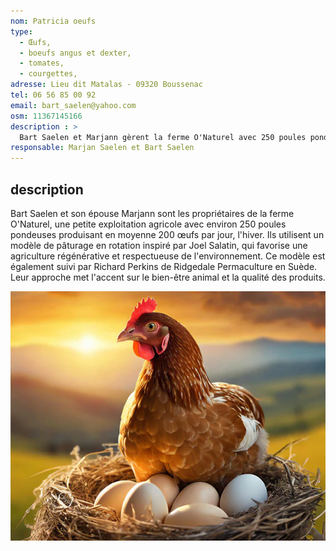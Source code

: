 ```yaml
---
nom: Patricia oeufs
type: 
  - Œufs,
  - boeufs angus et dexter,
  - tomates,
  - courgettes,   
adresse: Lieu dit Matalas - 09320 Boussenac
tel: 06 56 85 00 92
email: bart_saelen@yahoo.com
osm: 11367145166
description : >
  Bart Saelen et Marjann gèrent la ferme O'Naturel avec 250 poules pondeuses, produisant 200 œufs par jour. Leur approche suit un modèle de pâturage en rotation inspiré par Joel Salatin, favorisant une agriculture régénérative. 
responsable: Marjan Saelen et Bart Saelen
---
```


## description

Bart Saelen et son épouse Marjann sont les propriétaires de la ferme O'Naturel, une petite exploitation agricole avec environ 250 poules pondeuses produisant en moyenne 200 œufs par jour, l'hiver. Ils utilisent un modèle de pâturage en rotation inspiré par Joel Salatin, qui favorise une agriculture régénérative et respectueuse de l'environnement. Ce modèle est également suivi par Richard Perkins de Ridgedale Permaculture en Suède. Leur approche met l'accent sur le bien-être animal et la qualité des produits.

![patrica-oeufl](./media/patricia-oeufs.jpg)
